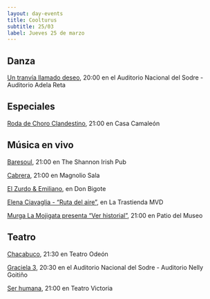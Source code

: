 ```yaml
---
layout: day-events
title: Coolturus
subtitle: 25/03
label: Jueves 25 de marzo
---
```


## Danza

[Un tranvía llamado deseo](https://sodre.gub.uy/#calendario), 20:00 en el Auditorio Nacional del Sodre - Auditorio Adela Reta

## Especiales

[Roda de Choro Clandestino](https://instagram.com/casacamaleon.1964?igshid=x0myiuze2r47), 21:00 en Casa Camaleón

## Música en vivo

[Baresoul](https://instagram.com/theshannonuy?igshid=yjdug4u5k9s0), 21:00 en The Shannon Irish Pub

[Cabrera](https://magnoliosala.uy/evento/cabrera_3), 21:00 en Magnolio Sala

[El Zurdo & Emiliano](https://instagram.com/restaurantedonbigote?igshid=164zq44egnbtq), en Don Bigote

[Elena Ciavaglia - “Ruta del aire”](https://www.latrastienda.com.uy/), en La Trastienda MVD

[Murga La Mojigata presenta “Ver historial”](https://www.instagram.com/saladelmuseo/), 21:00 en Patio del Museo

## Teatro

[Chacabuco](https://instagram.com/teatro_odeon_uruguay?igshid=1edcr5z0t2kns), 21:30 en Teatro Odeón

[Graciela 3](https://sodre.gub.uy/#calendario), 20:30 en el Auditorio Nacional del Sodre - Auditorio Nelly Goitiño

[Ser humana](https://instagram.com/teatrovictoriamontevideo?igshid=nihkflwgw4x4), 21:00 en Teatro Victoria
